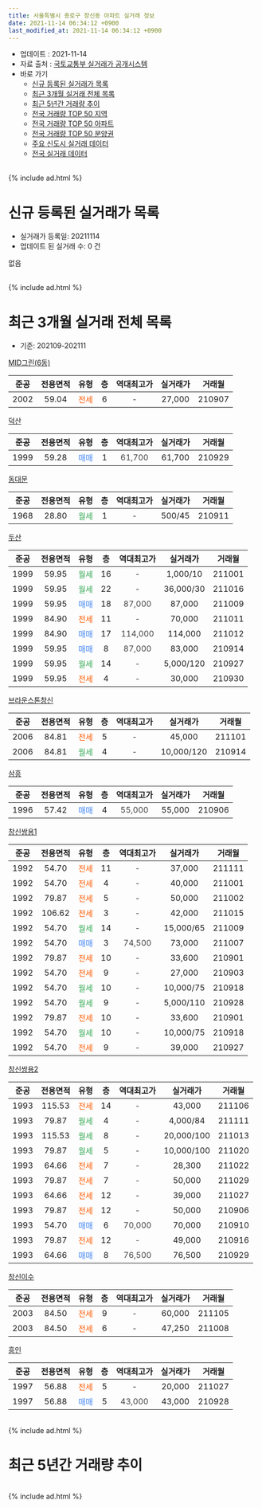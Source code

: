 ```yaml
---
title: 서울특별시 종로구 창신동 아파트 실거래 정보
date: 2021-11-14 06:34:12 +0900
last_modified_at: 2021-11-14 06:34:12 +0900
---
```


* 업데이트 : 2021-11-14
* 자료 출처 : [국토교통부 실거래가 공개시스템](http://rt.molit.go.kr)
* 바로 가기
    * [신규 등록된 실거래가 목록](#신규-등록된-실거래가-목록)
    * [최근 3개월 실거래 전체 목록](#최근-3개월-실거래-전체-목록)
    * [최근 5년간 거래량 추이](#최근-5년간-거래량-추이)
    * [전국 거래량 TOP 50 지역](https://inasie.github.io/apt-trade-info/최근-3개월-전국에서-가장-거래가-많이-발생한-지역)
    * [전국 거래량 TOP 50 아파트](https://inasie.github.io/apt-trade-info/최근-3개월-전국에서-가장-거래가-많이-발생한-아파트)
    * [전국 거래량 TOP 50 분양권](https://inasie.github.io/apt-trade-info/최근-3개월-전국에서-가장-거래가-많이-발생한-분양권)
    * [주요 신도시 실거래 데이터](https://inasie.github.io/apt-trade-info/주요-신도시)
    * [전국 실거래 데이터](https://inasie.github.io/apt-trade-info/전국)
<br>
{% include ad.html %}
<br>

# 신규 등록된 실거래가 목록
* 실거래가 등록일: 20211114
* 업데이트 된 실거래 수: 0 건

없음

<br>
{% include ad.html %}
<br>

# 최근 3개월 실거래 전체 목록
* 기준: 202109-202111


[MID그린(6동)](https://search.naver.com/search.naver?query=%EC%84%9C%EC%9A%B8%ED%8A%B9%EB%B3%84%EC%8B%9C+%EC%A2%85%EB%A1%9C%EA%B5%AC+%EC%B0%BD%EC%8B%A0%EB%8F%99+MID%EA%B7%B8%EB%A6%B0%286%EB%8F%99%29)

|준공|전용면적|유형|층|역대최고가|실거래가|거래월|
|:---:|:---:|:---:|:---:|:---:|:---:|:---:|
|2002|59.04|<span style="color:#ff5a00">전세</span>|6|<span style="color:#444444">-</span>|27,000|210907|

[덕산](https://search.naver.com/search.naver?query=%EC%84%9C%EC%9A%B8%ED%8A%B9%EB%B3%84%EC%8B%9C+%EC%A2%85%EB%A1%9C%EA%B5%AC+%EC%B0%BD%EC%8B%A0%EB%8F%99+%EB%8D%95%EC%82%B0)

|준공|전용면적|유형|층|역대최고가|실거래가|거래월|
|:---:|:---:|:---:|:---:|:---:|:---:|:---:|
|1999|59.28|<span style="color:#4285f3">매매</span>|1|<span style="color:#444444">61,700</span>|61,700|210929|

[동대문](https://search.naver.com/search.naver?query=%EC%84%9C%EC%9A%B8%ED%8A%B9%EB%B3%84%EC%8B%9C+%EC%A2%85%EB%A1%9C%EA%B5%AC+%EC%B0%BD%EC%8B%A0%EB%8F%99+%EB%8F%99%EB%8C%80%EB%AC%B8)

|준공|전용면적|유형|층|역대최고가|실거래가|거래월|
|:---:|:---:|:---:|:---:|:---:|:---:|:---:|
|1968|28.80|<span style="color:#34a853">월세</span>|1|<span style="color:#444444">-</span>|500/45|210911|

[두산](https://search.naver.com/search.naver?query=%EC%84%9C%EC%9A%B8%ED%8A%B9%EB%B3%84%EC%8B%9C+%EC%A2%85%EB%A1%9C%EA%B5%AC+%EC%B0%BD%EC%8B%A0%EB%8F%99+%EB%91%90%EC%82%B0)

|준공|전용면적|유형|층|역대최고가|실거래가|거래월|
|:---:|:---:|:---:|:---:|:---:|:---:|:---:|
|1999|59.95|<span style="color:#34a853">월세</span>|16|<span style="color:#444444">-</span>|1,000/10|211001|
|1999|59.95|<span style="color:#34a853">월세</span>|22|<span style="color:#444444">-</span>|36,000/30|211016|
|1999|59.95|<span style="color:#4285f3">매매</span>|18|<span style="color:#444444">87,000</span>|87,000|211009|
|1999|84.90|<span style="color:#ff5a00">전세</span>|11|<span style="color:#444444">-</span>|70,000|211011|
|1999|84.90|<span style="color:#4285f3">매매</span>|17|<span style="color:#444444">114,000</span>|114,000|211012|
|1999|59.95|<span style="color:#4285f3">매매</span>|8|<span style="color:#444444">87,000</span>|83,000|210914|
|1999|59.95|<span style="color:#34a853">월세</span>|14|<span style="color:#444444">-</span>|5,000/120|210927|
|1999|59.95|<span style="color:#ff5a00">전세</span>|4|<span style="color:#444444">-</span>|30,000|210930|

[브라운스톤창신](https://search.naver.com/search.naver?query=%EC%84%9C%EC%9A%B8%ED%8A%B9%EB%B3%84%EC%8B%9C+%EC%A2%85%EB%A1%9C%EA%B5%AC+%EC%B0%BD%EC%8B%A0%EB%8F%99+%EB%B8%8C%EB%9D%BC%EC%9A%B4%EC%8A%A4%ED%86%A4%EC%B0%BD%EC%8B%A0)

|준공|전용면적|유형|층|역대최고가|실거래가|거래월|
|:---:|:---:|:---:|:---:|:---:|:---:|:---:|
|2006|84.81|<span style="color:#ff5a00">전세</span>|5|<span style="color:#444444">-</span>|45,000|211101|
|2006|84.81|<span style="color:#34a853">월세</span>|4|<span style="color:#444444">-</span>|10,000/120|210914|

[삼흥](https://search.naver.com/search.naver?query=%EC%84%9C%EC%9A%B8%ED%8A%B9%EB%B3%84%EC%8B%9C+%EC%A2%85%EB%A1%9C%EA%B5%AC+%EC%B0%BD%EC%8B%A0%EB%8F%99+%EC%82%BC%ED%9D%A5)

|준공|전용면적|유형|층|역대최고가|실거래가|거래월|
|:---:|:---:|:---:|:---:|:---:|:---:|:---:|
|1996|57.42|<span style="color:#4285f3">매매</span>|4|<span style="color:#444444">55,000</span>|55,000|210906|

[창신쌍용1](https://search.naver.com/search.naver?query=%EC%84%9C%EC%9A%B8%ED%8A%B9%EB%B3%84%EC%8B%9C+%EC%A2%85%EB%A1%9C%EA%B5%AC+%EC%B0%BD%EC%8B%A0%EB%8F%99+%EC%B0%BD%EC%8B%A0%EC%8C%8D%EC%9A%A91)

|준공|전용면적|유형|층|역대최고가|실거래가|거래월|
|:---:|:---:|:---:|:---:|:---:|:---:|:---:|
|1992|54.70|<span style="color:#ff5a00">전세</span>|11|<span style="color:#444444">-</span>|37,000|211111|
|1992|54.70|<span style="color:#ff5a00">전세</span>|4|<span style="color:#444444">-</span>|40,000|211001|
|1992|79.87|<span style="color:#ff5a00">전세</span>|5|<span style="color:#444444">-</span>|50,000|211002|
|1992|106.62|<span style="color:#ff5a00">전세</span>|3|<span style="color:#444444">-</span>|42,000|211015|
|1992|54.70|<span style="color:#34a853">월세</span>|14|<span style="color:#444444">-</span>|15,000/65|211009|
|1992|54.70|<span style="color:#4285f3">매매</span>|3|<span style="color:#444444">74,500</span>|73,000|211007|
|1992|79.87|<span style="color:#ff5a00">전세</span>|10|<span style="color:#444444">-</span>|33,600|210901|
|1992|54.70|<span style="color:#ff5a00">전세</span>|9|<span style="color:#444444">-</span>|27,000|210903|
|1992|54.70|<span style="color:#34a853">월세</span>|10|<span style="color:#444444">-</span>|10,000/75|210918|
|1992|54.70|<span style="color:#34a853">월세</span>|9|<span style="color:#444444">-</span>|5,000/110|210928|
|1992|79.87|<span style="color:#ff5a00">전세</span>|10|<span style="color:#444444">-</span>|33,600|210901|
|1992|54.70|<span style="color:#34a853">월세</span>|10|<span style="color:#444444">-</span>|10,000/75|210918|
|1992|54.70|<span style="color:#ff5a00">전세</span>|9|<span style="color:#444444">-</span>|39,000|210927|

[창신쌍용2](https://search.naver.com/search.naver?query=%EC%84%9C%EC%9A%B8%ED%8A%B9%EB%B3%84%EC%8B%9C+%EC%A2%85%EB%A1%9C%EA%B5%AC+%EC%B0%BD%EC%8B%A0%EB%8F%99+%EC%B0%BD%EC%8B%A0%EC%8C%8D%EC%9A%A92)

|준공|전용면적|유형|층|역대최고가|실거래가|거래월|
|:---:|:---:|:---:|:---:|:---:|:---:|:---:|
|1993|115.53|<span style="color:#ff5a00">전세</span>|14|<span style="color:#444444">-</span>|43,000|211106|
|1993|79.87|<span style="color:#34a853">월세</span>|4|<span style="color:#444444">-</span>|4,000/84|211111|
|1993|115.53|<span style="color:#34a853">월세</span>|8|<span style="color:#444444">-</span>|20,000/100|211013|
|1993|79.87|<span style="color:#34a853">월세</span>|5|<span style="color:#444444">-</span>|10,000/100|211020|
|1993|64.66|<span style="color:#ff5a00">전세</span>|7|<span style="color:#444444">-</span>|28,300|211022|
|1993|79.87|<span style="color:#ff5a00">전세</span>|7|<span style="color:#444444">-</span>|50,000|211029|
|1993|64.66|<span style="color:#ff5a00">전세</span>|12|<span style="color:#444444">-</span>|39,000|211027|
|1993|79.87|<span style="color:#ff5a00">전세</span>|12|<span style="color:#444444">-</span>|50,000|210906|
|1993|54.70|<span style="color:#4285f3">매매</span>|6|<span style="color:#444444">70,000</span>|70,000|210910|
|1993|79.87|<span style="color:#ff5a00">전세</span>|12|<span style="color:#444444">-</span>|49,000|210916|
|1993|64.66|<span style="color:#4285f3">매매</span>|8|<span style="color:#444444">76,500</span>|76,500|210929|

[창신이수](https://search.naver.com/search.naver?query=%EC%84%9C%EC%9A%B8%ED%8A%B9%EB%B3%84%EC%8B%9C+%EC%A2%85%EB%A1%9C%EA%B5%AC+%EC%B0%BD%EC%8B%A0%EB%8F%99+%EC%B0%BD%EC%8B%A0%EC%9D%B4%EC%88%98)

|준공|전용면적|유형|층|역대최고가|실거래가|거래월|
|:---:|:---:|:---:|:---:|:---:|:---:|:---:|
|2003|84.50|<span style="color:#ff5a00">전세</span>|9|<span style="color:#444444">-</span>|60,000|211105|
|2003|84.50|<span style="color:#ff5a00">전세</span>|6|<span style="color:#444444">-</span>|47,250|211008|

[흥인](https://search.naver.com/search.naver?query=%EC%84%9C%EC%9A%B8%ED%8A%B9%EB%B3%84%EC%8B%9C+%EC%A2%85%EB%A1%9C%EA%B5%AC+%EC%B0%BD%EC%8B%A0%EB%8F%99+%ED%9D%A5%EC%9D%B8)

|준공|전용면적|유형|층|역대최고가|실거래가|거래월|
|:---:|:---:|:---:|:---:|:---:|:---:|:---:|
|1997|56.88|<span style="color:#ff5a00">전세</span>|5|<span style="color:#444444">-</span>|20,000|211027|
|1997|56.88|<span style="color:#4285f3">매매</span>|5|<span style="color:#444444">43,000</span>|43,000|210928|


<br>
{% include ad.html %}
<br>

# 최근 5년간 거래량 추이


<div style="width:100%;">
    <canvas id="deal_progress" height="200"></canvas>
</div>

<script>
new Chart(document.getElementById("deal_progress"), {
    type: 'line',
    data: {
        labels: ['201611','201612','201701','201702','201703','201704','201705','201706','201707','201708','201709','201710','201711','201712','201801','201802','201803','201804','201805','201806','201807','201808','201809','201810','201811','201812','201901','201902','201903','201904','201905','201906','201907','201908','201909','201910','201911','201912','202001','202002','202003','202004','202005','202006','202007','202008','202009','202010','202011','202012','202101','202102','202103','202104','202105','202106','202107','202108','202109','202110','202111'],
        datasets: [{
            label: '매매',
            pointRadius: 1,
            data: [11, 8, 7, 15, 14, 14, 28, 20, 31, 17, 10, 10, 10, 15, 17, 24, 16, 5, 17, 14, 13, 23, 13, 9, 11, 3, 2, 4, 2, 4, 7, 4, 17, 8, 10, 9, 14, 22, 20, 14, 15, 11, 9, 44, 22, 8, 6, 7, 15, 10, 14, 7, 10, 8, 11, 9, 8, 3, 6, 3, 0],
            borderColor: "rgba(255, 201, 14, 1)",
            backgroundColor: "rgba(255, 201, 14, 0.5)",
            fill: false,
            lineTension: 0
        },{
            label: '전월세',
            pointRadius: 1,
            data: [18, 24, 15, 24, 22, 13, 16, 17, 17, 16, 13, 9, 15, 11, 22, 17, 29, 17, 9, 13, 17, 21, 19, 29, 16, 16, 15, 7, 16, 9, 16, 19, 15, 17, 11, 24, 13, 18, 16, 30, 16, 21, 25, 20, 17, 24, 21, 22, 15, 13, 15, 11, 19, 53, 43, 19, 19, 53, 14, 14, 5],
            borderColor: "rgba(0, 141, 185, 1)",
            backgroundColor: "rgba(0, 141, 185, 0.5)",
            fill: false,
            lineTension: 0
        }
        ]
    },
    options: {
        responsive: true,
        title: {
            display: false
        },
        tooltips: {
            mode: 'index',
            intersect: false
        },
        hover: {
            mode: 'nearest',
            intersect: true
        },
        scales: {
            xAxes: [{
                display: true,
                scaleLabel: {
                    display: true,
                    labelString: '년/월'
                }
            }],
            yAxes: [{
                display: true,
                ticks: {
                    suggestedMin: 0,
                },
                scaleLabel: {
                    display: true,
                    labelString: '실거래 수'
                }
            }]
        }
    }
});

</script>


<br>
{% include ad.html %}
<br>

